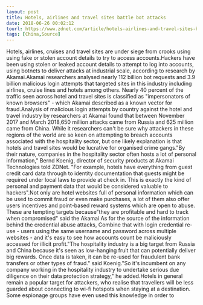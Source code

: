 ```yaml
---
layout: post
title: Hotels, airlines and travel sites battle bot attacks
date: 2018-06-26 00:02:12
tourl: https://www.zdnet.com/article/hotels-airlines-and-travel-sites-battle-bot-attacks/
tags: [China,Source]
---
```

Hotels, airlines, cruises and travel sites are under siege from crooks using using fake or stolen account details to try to access accounts.Hackers have been using stolen or leaked account details to attempt to log into accounts, using botnets to deliver attacks at industrial scale, according to research by Akamai.Akamai researchers analysed nearly 112 billion bot requests and 3.9 billion malicious login attempts that targeted sites in this industry including airlines, cruise lines and hotels among others. Nearly 40 percent of the traffic seen across hotel and travel sites is classified as "impersonators of known browsers" - which Akamai described as a known vector for fraud.Analysis of malicious login attempts by country against the hotel and travel industry by researchers at Akamai found that between November 2017 and March 2018,650 million attacks came from Russia and 625 million came from China. While it researchers can't be sure why attackers in these regions of the world are so keen on attempting to breach accounts associated with the hospitality sector, but one likely explanation is that hotels and travel sites would be lucrative for organised crime gangs."By their nature, companies in the hospitality sector often hosts a lot of personal information," Bernd Koenig, director of security products at Akamai Technologies told ZDNet. "For example, hotels have everything from guest credit card data through to identity documentation that guests might be required under local laws to provide at check in. This is exactly the kind of personal and payment data that would be considered valuable to hackers".Not only are hotel websites full of personal information which can be used to commit fraud or even make purchases, a lot of them also offer users incentives and point-based reward systems which are open to abuse. These are tempting targets because"they are profitable and hard to track when compromised" said the Akamai As for the source of the information behind the credential abuse attacks, Combine that with login credential re-use - users using the same username and password across multiple websites - and it's easy to see how accounts count be maliciously accessed for illicit profit."The hospitality industry is a big target from Russia and China because it's seen as low-hanging fruit that can potentially deliver big rewards. Once data is taken, it can be re-used for fraudulent bank transfers or other types of fraud." said Koenig."So it's incumbent on any company working in the hospitality industry to undertake serious due diligence on their data protection strategy," he added.Hotels in general remain a popular target for attackers, who realise that travellers will be less guarded about connecting to wi-fi hotspots when staying at a destination. Some espionage groups have even used this knowledge in order to 